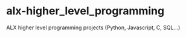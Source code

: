 # alx-higher_level_programming
ALX higher level programming projects (Python, Javascript, C, SQL...)
